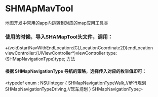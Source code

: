 # SHMApMavTool
地图开发中常用的app内跳转到对应的map应用工具类

### 使用的时候，导入SHAMapTool头文件，调用：
+(void)startNavWithEndLocation:(CLLocationCoordinate2D)endLocation viewController:(UIViewController*)viewController type:(SHMapNavigationType)type; 方法
#### 根据 SHMapNavigationType 导航的策略，选择传入对应的枚举值即可：
 <typedef enum : NSUInteger {
    SHMapNavigationTypeWalk,//步行规划
    SHMapNavigationTypeDriving,//驾车规划
} SHMapNavigationType;>
